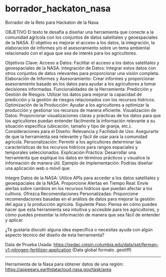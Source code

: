 # borrador_hackaton_nasa
Borrador de la Reto para Hackaton de la Nasa

OBJETIVO
El texto te desafía a diseñar una herramienta que conecte a la comunidad agrícola con los conjuntos de datos satelitales y geoespaciales de la NASA. El objetivo es mejorar el acceso a los datos, la integración, la elaboración de informes y/o el asesoramiento sobre un tema ambiental relacionado con el agua que sea de interés para los agricultores.

Objetivos Clave:
Acceso a Datos: Facilitar el acceso a los datos satelitales y geoespaciales de la NASA.
Integración de Datos: Integrar estos datos con otros conjuntos de datos relevantes para proporcionar una visión completa.
Elaboración de Informes y Asesoramiento: Crear informes y proporcionar asesoramiento basado en los datos para ayudar a los agricultores a tomar decisiones informadas.
Funcionalidades de la Herramienta:
Predicción y Gestión de Riesgos: Utilizar los datos para mejorar la capacidad de predicción y la gestión de riesgos relacionados con los recursos hídricos.
Optimización de la Producción: Ayudar a los agricultores a optimizar la producción y gestionar los recursos de manera eficiente.
Visualización de Datos: Proporcionar visualizaciones claras y prácticas de los datos para que los agricultores puedan entender fácilmente la información relevante a su situación específica (ubicación, tamaño y tipo de granja, etc.).
Consideraciones para el Diseño:
Relevancia y Facilidad de Uso: Asegurarte de que la herramienta sea relevante y fácil de usar para la comunidad agrícola.
Personalización: Permitir a los agricultores determinar las características de los recursos hídricos para rangos espaciales y temporales seleccionados.
Explicación Práctica: Desarrollar una herramienta que explique los datos en términos prácticos y visualice la información de manera útil.
Ejemplo de Implementación:
Podrías diseñar una aplicación web o móvil que:

Integre Datos de la NASA: Utilice APIs para acceder a los datos satelitales y geoespaciales de la NASA.
Proporcione Alertas en Tiempo Real: Envíe alertas sobre cambios en los recursos hídricos que puedan afectar a los cultivos.
Ofrezca Recomendaciones Personalizadas: Proporcione recomendaciones basadas en el análisis de datos para mejorar la gestión del agua y la producción agrícola.
Siguiente Paso:
Piensa en cómo puedes hacer que esta herramienta sea intuitiva y accesible para los agricultores, y cómo puedes presentar la información de manera que sea fácil de entender y aplicar.

¿Te gustaría discutir alguna idea específica o necesitas ayuda con algún aspecto técnico del diseño de esta herramienta?



Data de Prueba Usada: https://sedac.ciesin.columbia.edu/data/set/ferman-v1-nitrogen-fertilizer-application (Data global formato .geotiff)


---

Herramienta de la Nasa para obtener datos de una región: https://appeears.earthdatacloud.nasa.gov/task/area

